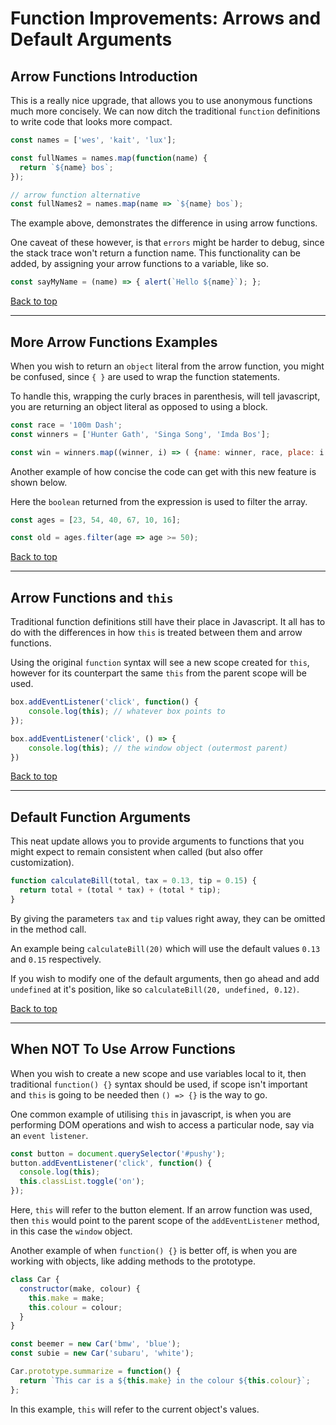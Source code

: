 # Function Improvements: Arrows and Default Arguments

## Arrow Functions Introduction

This is a really nice upgrade, that allows you to use anonymous functions
much more concisely. We can now ditch the traditional `function`
definitions to write code that looks more compact.

``` javascript
const names = ['wes', 'kait', 'lux'];

const fullNames = names.map(function(name) {
  return `${name} bos`;
});

// arrow function alternative
const fullNames2 = names.map(name => `${name} bos`);
```

The example above, demonstrates the difference in using arrow functions.

One caveat of these however, is that `errors` might be harder to debug, since the stack trace won't return a function name. This functionality can be added, by assigning your arrow functions to a variable, like so.

``` javascript
const sayMyName = (name) => { alert(`Hello ${name}`); };
```

[Back to top](#top)
**********
## More Arrow Functions Examples

When you wish to return an `object` literal from the arrow function,
you might be confused, since `{ }` are used to wrap the function statements.

To handle this, wrapping the curly braces in parenthesis, will tell
javascript, you are returning an object literal as opposed to using
a block.

``` javascript
const race = '100m Dash';
const winners = ['Hunter Gath', 'Singa Song', 'Imda Bos'];

const win = winners.map((winner, i) => ( {name: winner, race, place: i + 1} ));
```

Another example of how concise the code can get with this new feature is shown below.

Here the `boolean` returned from the expression is used to filter the array.

``` javascript
const ages = [23, 54, 40, 67, 10, 16];

const old = ages.filter(age => age >= 50);
```

[Back to top](#top)
**********
## Arrow Functions and `this`

Traditional function definitions still have their place in Javascript. It all has to do with the differences in how `this` is treated between them and arrow functions.

Using the original `function` syntax will see a new scope created for `this`,
however for its counterpart the same `this` from the parent scope will be used.

``` javascript
box.addEventListener('click', function() {
    console.log(this); // whatever box points to
});

box.addEventListener('click', () => {
    console.log(this); // the window object (outermost parent)
})
```

[Back to top](#top)
**********
## Default Function Arguments

This neat update allows you to provide arguments to functions that you might expect to remain consistent when called (but also offer customization).

``` javascript
function calculateBill(total, tax = 0.13, tip = 0.15) {
  return total + (total * tax) + (total * tip);
}
```

By giving the parameters `tax` and `tip` values right away, they can be omitted in the method call.

An example being `calculateBill(20)` which will use the default values `0.13` and `0.15` respectively.

If you wish to modify one of the default arguments, then go ahead and add `undefined` at it's position, like so `calculateBill(20, undefined, 0.12)`.

[Back to top](#top)
**********
## When **NOT** To Use Arrow Functions

When you wish to create a new scope and use variables local to it, then traditional `function() {}` syntax should be used, if scope isn't important and `this` is going to be needed then `() => {}` is the way to go.

One common example of utilising `this` in javascript, is when you are performing DOM operations and wish to access a particular node, say via an `event listener`.

``` javascript
const button = document.querySelector('#pushy');
button.addEventListener('click', function() {
  console.log(this);
  this.classList.toggle('on');
});
```

Here, `this` will refer to the button element. If an arrow function was used, then `this` would point to the parent scope of the `addEventListener` method, in this case the `window` object.

Another example of when `function() {}` is better off, is when you are working with objects, like adding methods to the prototype.

``` javascript
class Car {
  constructor(make, colour) {
    this.make = make;
    this.colour = colour;
  }
}

const beemer = new Car('bmw', 'blue');
const subie = new Car('subaru', 'white');

Car.prototype.summarize = function() {
  return `This car is a ${this.make} in the colour ${this.colour}`;
};
```

In this example, `this` will refer to the current object's values.
